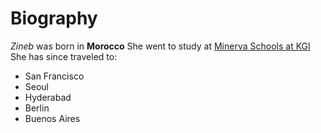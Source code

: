 # Biography 

*Zineb* was born in **Morocco**
She went to study at [Minerva Schools at KGI](https://www.minerva.kgi.edu/)
She has since traveled to:
- San Francisco 
- Seoul 
- Hyderabad 
- Berlin 
- Buenos Aires

